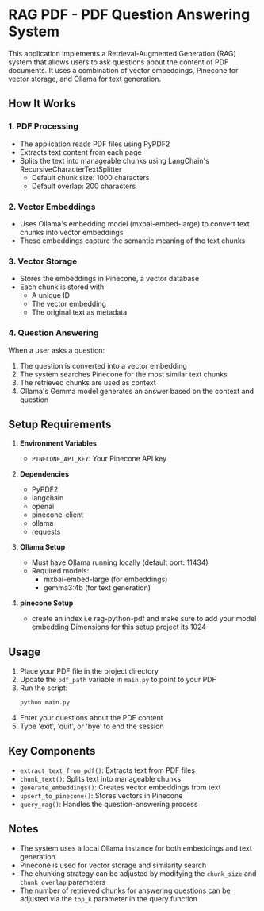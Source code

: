 # RAG PDF - PDF Question Answering System

This application implements a Retrieval-Augmented Generation (RAG) system that allows users to ask questions about the content of PDF documents. It uses a combination of vector embeddings, Pinecone for vector storage, and Ollama for text generation.

## How It Works

### 1. PDF Processing
- The application reads PDF files using PyPDF2
- Extracts text content from each page
- Splits the text into manageable chunks using LangChain's RecursiveCharacterTextSplitter
  - Default chunk size: 1000 characters
  - Default overlap: 200 characters

### 2. Vector Embeddings
- Uses Ollama's embedding model (mxbai-embed-large) to convert text chunks into vector embeddings
- These embeddings capture the semantic meaning of the text chunks

### 3. Vector Storage
- Stores the embeddings in Pinecone, a vector database
- Each chunk is stored with:
  - A unique ID
  - The vector embedding
  - The original text as metadata

### 4. Question Answering
When a user asks a question:
1. The question is converted into a vector embedding
2. The system searches Pinecone for the most similar text chunks
3. The retrieved chunks are used as context
4. Ollama's Gemma model generates an answer based on the context and question

## Setup Requirements

1. **Environment Variables**
   - `PINECONE_API_KEY`: Your Pinecone API key

2. **Dependencies**
   - PyPDF2
   - langchain
   - openai
   - pinecone-client
   - ollama
   - requests

3. **Ollama Setup**
   - Must have Ollama running locally (default port: 11434)
   - Required models:
     - mxbai-embed-large (for embeddings)
     - gemma3:4b (for text generation)

4. **pinecone Setup**
    - create an index i.e rag-python-pdf and make sure to add your model embedding Dimensions for this setup project its 1024

## Usage

1. Place your PDF file in the project directory
2. Update the `pdf_path` variable in `main.py` to point to your PDF
3. Run the script:
   ```bash
   python main.py
   ```
4. Enter your questions about the PDF content
5. Type 'exit', 'quit', or 'bye' to end the session

## Key Components

- `extract_text_from_pdf()`: Extracts text from PDF files
- `chunk_text()`: Splits text into manageable chunks
- `generate_embeddings()`: Creates vector embeddings from text
- `upsert_to_pinecone()`: Stores vectors in Pinecone
- `query_rag()`: Handles the question-answering process

## Notes

- The system uses a local Ollama instance for both embeddings and text generation
- Pinecone is used for vector storage and similarity search
- The chunking strategy can be adjusted by modifying the `chunk_size` and `chunk_overlap` parameters
- The number of retrieved chunks for answering questions can be adjusted via the `top_k` parameter in the query function
